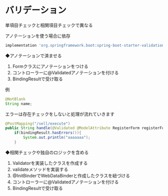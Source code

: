 # バリデーション

単項目チェックと相関項目チェックで異なる

アノテーションを使う場合に依存

```gradle
implementation 'org.springframework.boot:spring-boot-starter-validation'
```


◆アノテーションで済ませる

1. Formクラスにアノテーションをつける
2. コントローラーに@Validatedアノテーションを付ける
3. BindingResultで受け取る

例
```java
@NotBlank
String name;
```

エラーは存在チェックをしないと処理が流れていきます

```java
@PostMapping("/sell/execute")
public String handle(@Validated @ModelAttribute RegisterForm registerForm, BindingResult bindingResult, @ModelAttribute SubmitForm submitForm, Model model) {
    if(bindingResult.hasErrors()){
        System.out.println("aaaaaaa");
    }
```


◆相関チェックや独自のロジックを含める

1. Validatorを実装したクラスを作成する
2. validateメソッドを実装する
3. @InitBinderでWebDataBinderと作成したクラスを紐づける
4. コントローラーに@Validatedアノテーションを付ける
5. BindingResultで受け取る



